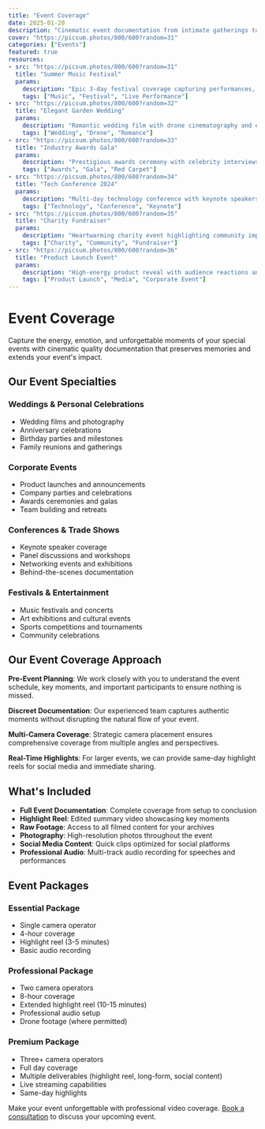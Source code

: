 ```yaml
---
title: "Event Coverage"
date: 2025-01-20
description: "Cinematic event documentation from intimate gatherings to large-scale conferences and festivals."
cover: "https://picsum.photos/800/600?random=31"
categories: ["Events"]
featured: true
resources:
- src: "https://picsum.photos/800/600?random=31"
  title: "Summer Music Festival"
  params:
    description: "Epic 3-day festival coverage capturing performances, crowds, and behind-the-scenes moments"
    tags: ["Music", "Festival", "Live Performance"]
- src: "https://picsum.photos/800/600?random=32"
  title: "Elegant Garden Wedding"
  params:
    description: "Romantic wedding film with drone cinematography and emotional storytelling"
    tags: ["Wedding", "Drone", "Romance"]
- src: "https://picsum.photos/800/600?random=33"
  title: "Industry Awards Gala"
  params:
    description: "Prestigious awards ceremony with celebrity interviews and backstage coverage"
    tags: ["Awards", "Gala", "Red Carpet"]
- src: "https://picsum.photos/800/600?random=34"
  title: "Tech Conference 2024"
  params:
    description: "Multi-day technology conference with keynote speakers and networking events"
    tags: ["Technology", "Conference", "Keynote"]
- src: "https://picsum.photos/800/600?random=35"
  title: "Charity Fundraiser"
  params:
    description: "Heartwarming charity event highlighting community impact and donor stories"
    tags: ["Charity", "Community", "Fundraiser"]
- src: "https://picsum.photos/800/600?random=36"
  title: "Product Launch Event"
  params:
    description: "High-energy product reveal with audience reactions and media interviews"
    tags: ["Product Launch", "Media", "Corporate Event"]
---
```


# Event Coverage

Capture the energy, emotion, and unforgettable moments of your special events with cinematic quality documentation that preserves memories and extends your event's impact.

## Our Event Specialties

### Weddings & Personal Celebrations
- Wedding films and photography
- Anniversary celebrations
- Birthday parties and milestones
- Family reunions and gatherings

### Corporate Events
- Product launches and announcements  
- Company parties and celebrations
- Awards ceremonies and galas
- Team building and retreats

### Conferences & Trade Shows
- Keynote speaker coverage
- Panel discussions and workshops
- Networking events and exhibitions
- Behind-the-scenes documentation

### Festivals & Entertainment
- Music festivals and concerts
- Art exhibitions and cultural events
- Sports competitions and tournaments
- Community celebrations

## Our Event Coverage Approach

**Pre-Event Planning**: We work closely with you to understand the event schedule, key moments, and important participants to ensure nothing is missed.

**Discreet Documentation**: Our experienced team captures authentic moments without disrupting the natural flow of your event.

**Multi-Camera Coverage**: Strategic camera placement ensures comprehensive coverage from multiple angles and perspectives.

**Real-Time Highlights**: For larger events, we can provide same-day highlight reels for social media and immediate sharing.

## What's Included

- **Full Event Documentation**: Complete coverage from setup to conclusion
- **Highlight Reel**: Edited summary video showcasing key moments
- **Raw Footage**: Access to all filmed content for your archives
- **Photography**: High-resolution photos throughout the event
- **Social Media Content**: Quick clips optimized for social platforms
- **Professional Audio**: Multi-track audio recording for speeches and performances

## Event Packages

### Essential Package
- Single camera operator
- 4-hour coverage  
- Highlight reel (3-5 minutes)
- Basic audio recording

### Professional Package  
- Two camera operators
- 8-hour coverage
- Extended highlight reel (10-15 minutes)
- Professional audio setup
- Drone footage (where permitted)

### Premium Package
- Three+ camera operators
- Full day coverage
- Multiple deliverables (highlight reel, long-form, social content)
- Live streaming capabilities
- Same-day highlights

Make your event unforgettable with professional video coverage. [Book a consultation](../contact/) to discuss your upcoming event.